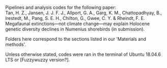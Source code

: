 
Pipelines and analysis codes for the following paper: <br>
Tan, H. Z., Jansen, J. J. F. J., Allport, G. A., Garg, K. M., Chattopadhyay, B., Irestedt, M., Pang, S. E. H., Chilton, G., Gwee, C. Y. & Rheindt, F. E.
Megafaunal extinctions—not climate change—may explain Holocene genetic diversity declines in Numenius shorebirds (in submission).

Folders here correspond to the sections listed in our 'Materials and methods'.

Unless otherwise stated, codes were ran in the terminal of Ubuntu 18.04.6 LTS or [Fuzzywuzzy version?].
